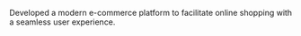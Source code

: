 Developed a modern e-commerce platform to facilitate online shopping with a seamless user
experience.
